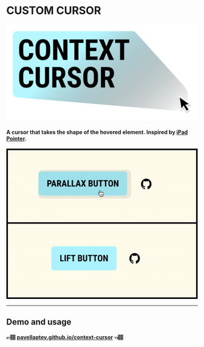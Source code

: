# CUSTOM CURSOR

![Custom cursor Logo](preview/assets/og-preview.png)

#### A cursor that takes the shape of the hovered element. Inspired by [iPad Pointer](https://developer.apple.com/videos/play/wwdc2020/10640).

![In Action](preview/assets/custom-preview.gif)

---

## Demo and usage

#### 👉🏽 [pavellaptev.github.io/context-cursor](https://pavellaptev.github.io/context-cursor/) 👈🏽
